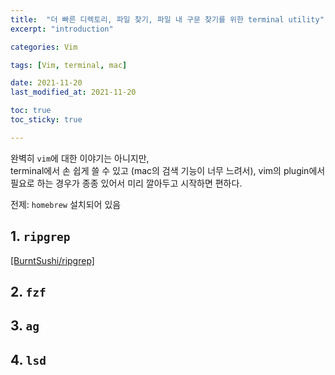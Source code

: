 ```yaml
---
title:  "더 빠른 디렉토리, 파일 찾기, 파일 내 구문 찾기를 위한 terminal utility"
excerpt: "introduction"

categories: Vim

tags: [Vim, terminal, mac]

date: 2021-11-20
last_modified_at: 2021-11-20

toc: true
toc_sticky: true

---
```


완벽히 `vim`에 대한 이야기는 아니지만,  
terminal에서 손 쉽게 쓸 수 있고 (mac의 검색 기능이 너무 느려서), vim의 plugin에서 필요로 하는 경우가 종종 있어서 미리 깔아두고 시작하면 편하다.  

전제: `homebrew` 설치되어 있음  

## 1. `ripgrep`

[[BurntSushi/ripgrep]](https://github.com/BurntSushi/ripgrep#installation)  

## 2. `fzf`

## 3. `ag`

## 4. `lsd`
